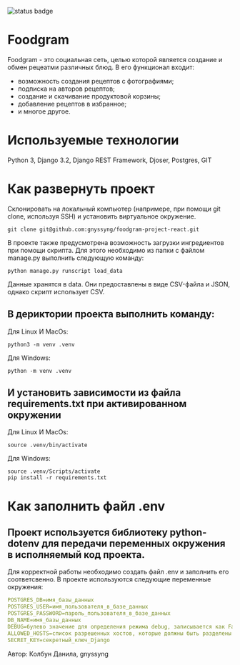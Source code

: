 ![status badge](https://github.com/gnyssyng/foodgram-project-react/actions/workflows/main.yml/badge.svg)

#  Foodgram
Foodgram - это социальная сеть, целью которой является создание и обмен рецеатми различных блюд.
В его функционал входит:
- возможность создания рецептов с фотографиями;
- подписка на авторов рецептов;
- создание и скачивание продуктовой корзины;
- добавление рецептов в избранное;
- и многое другое.

# Используемые технологии
Python 3, Django 3.2, Django REST Framework, Djoser, Postgres, GIT

# Как развернуть проект

Склонировать на локальный компьютер (напримере, при помощи git clone, используя SSH) и установить виртуальное окружение.
```
git clone git@github.com:gnyssyng/foodgram-project-react.git
```

В проекте также предусмотрена возможность загрузки ингредиентов при помощи скрипта.
Для этого необходимо из папки с файлом manage.py выполнить следующую команду:
```
python manage.py runscript load_data
```
Данные хранятся в data. Они предоставлены в виде CSV-файла и JSON, однако скрипт использует CSV.

## В дериктории проекта выполнить команду:
Для Linux И MacOs:

```
python3 -m venv .venv
```

Для Windows:

```
python -m venv .venv
```

## И установить зависимости из файла requirements.txt при активированном окружении
Для Linux И MacOs:

```
source .venv/bin/activate
```

Для Windows:

```
source .venv/Scripts/activate
pip install -r requirements.txt
```

# Как заполнить файл .env
## Проект используется библиотеку python-dotenv для передачи переменных окружения в исполняемый код проекта.
Для корректной работы необходимо создать файл .env и заполнить его соответсвенно. 
В проекте используются следующие переменные окружения:

```yaml
POSTGRES_DB=имя_базы_данных 
POSTGRES_USER=имя_пользователя_в_базе_данных
POSTGRES_PASSWORD=пароль_пользователя_в_базе_данных
DB_NAME=имя_базы_данных
DEBUG=булево значение для определения режима debug, записывается как False или True
ALLOWED_HOSTS=список разрешенных хостов, которые должны быть разделены пробелом.
SECRET_KEY=секретный_ключ_Django
```

Автор: Колбун Данила, gnyssyng
